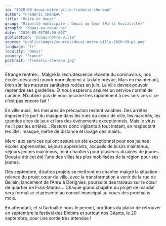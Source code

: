 ```yaml
---
id: "2020-09-douai-notre-ville-frederic-chereau"
author: "Frédéric CHÉREAU"
title: "Maire de Douai"
group: "Majorité municipale : Douai au Cœur (Parti Socialiste)"
groupId: "douai-au-coeur-ps"
date: "2020-09-01T00:00:00Z"
publication: "douai-notre-ville"
source: "public/images/sources/douai-notre-ville-2020-09-p2.png"
language: "fr"
locality: "Douai"
country: "France"
portrait: "frederic-chereau.jpg"
---
```


Etrange rentrée… Malgré la recrudescence récente du coronavirus, nos écoles devraient rouvrir normalement à la date prévue. Mais en maintenant, bien sûr, les mesures sanitaires rodées en juin. La ville devrait pouvoir reprendre ses garderies. Et nous espérons assurer un service normal de cantine. N’oubliez pas de vous inscrire très rapidement à ces services si ce n’est pas encore fait !

En ville aussi, les mesures de précaution restent valables. Des arrêtés imposent le port du masque dans les rues du cœur de ville, les marchés, les grandes aires de jeux et lors des événements exceptionnels. Mais le virus ne lit pas les arrêtés… Restons donc vigilants à tout instant, en respectant les 3M : masque, mètre de distance et lavage des mains.

Merci aux services qui ont assuré un été exceptionnel pour nos jeunes : écoles apprenantes, séjours apprenants, accueils de loisirs maintenus, séjours jeunes maintenus, mini-chantiers pour plusieurs dizaines de jeunes. Douai a été cet été l’une des villes les plus mobilisées de la région pour ses jeunes.

Dès septembre, d’autres projets se mettront en chantier malgré la situation : relance du projet cœur de ville, avec la transformation à venir de la rue de Bellain, lancement de l’Anru à Dorignies, poursuite des travaux sur le cœur de quartier de Frais-Marais… Chaque grand chapitre du projet de mandat sera formalisé et présenté au conseil municipal au cours des prochains mois.

En attendant, et si l’actualité nous le permet, profitons du plaisir de retrouver en septembre le festival des Binbins et surtout nos Géants, le 20 septembre, pour une sortie très attendue !

